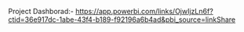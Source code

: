 Project Dashborad:- https://app.powerbi.com/links/OjwIjzLn6f?ctid=36e917dc-1abe-43f4-b189-f92196a6b4ad&pbi_source=linkShare
